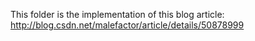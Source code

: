 This folder is the implementation of this blog article:
http://blog.csdn.net/malefactor/article/details/50878999

